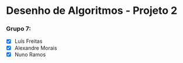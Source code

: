 # Desenho de Algoritmos - Projeto 2

### Grupo 7:
  - [x]  Luís Freitas
  - [x]  Alexandre Morais
  - [x]  Nuno Ramos
